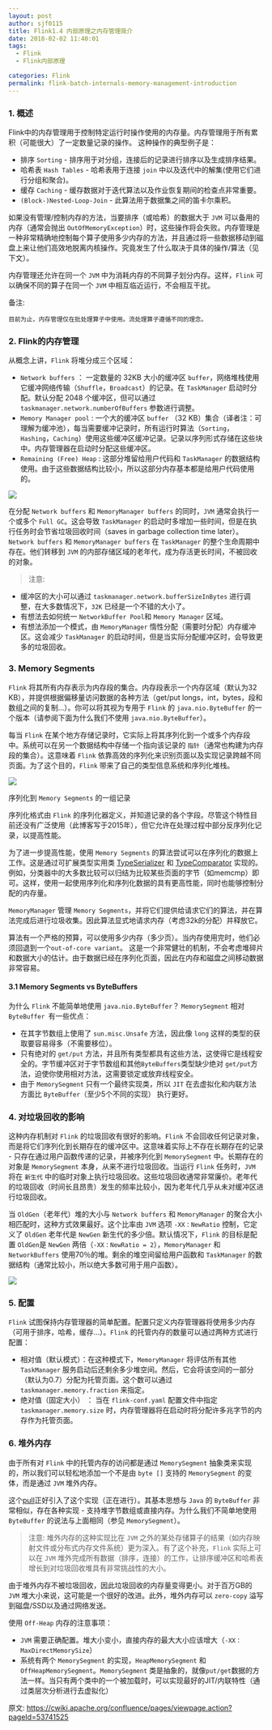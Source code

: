 ```yaml
---
layout: post
author: sjf0115
title: Flink1.4 内部原理之内存管理简介
date: 2018-02-02 11:40:01
tags:
  - Flink
  - Flink内部原理

categories: Flink
permalink: flink-batch-internals-memory-management-introduction
---
```


### 1. 概述

Flink中的内存管理用于控制特定运行时操作使用的内存量。内存管理用于所有累积（可能很大）了一定数量记录的操作。
这种操作的典型例子是：
- 排序 `Sorting` - 排序用于对分组，连接后的记录进行排序以及生成排序结果。
- 哈希表 `Hash Tables` - 哈希表用于连接 `join` 中以及迭代中的解集(使用它们进行分组和聚合)。
- 缓存 `Caching` - 缓存数据对于迭代算法以及作业恢复期间的检查点非常重要。
- `(Block-)Nested-Loop-Join` - 此算法用于数据集之间的笛卡尔乘积。

如果没有管理/控制内存的方法，当要排序（或哈希）的数据大于 `JVM` 可以备用的内存（通常会抛出 `OutOfMemoryException`）时，这些操作将会失败。内存管理是一种非常精确地控制每个算子使用多少内存的方法，并且通过将一些数据移动到磁盘上来让他们高效地脱离内核操作。究竟发生了什么取决于具体的操作/算法（见下文）。

内存管理还允许在同一个 `JVM` 中为消耗内存的不同算子划分内存。这样，`Flink` 可以确保不同的算子在同一个 `JVM` 中相互临近运行，不会相互干扰。

备注:
```
目前为止，内存管理仅在批处理算子中使用。流处理算子遵循不同的理念。
```

### 2. Flink的内存管理

从概念上讲，`Flink` 将堆分成三个区域：
- `Network buffers` ： 一定数量的 32KB 大小的缓冲区 `buffer`，网络堆栈使用它缓冲网络传输（`Shuffle`，`Broadcast`）的记录。在 `TaskManager` 启动时分配。默认分配 2048 个缓冲区，但可以通过 `taskmanager.network.numberOfBuffers` 参数进行调整。
- `Memory Manager pool` : 一个大的缓冲区 `buffer` （32 KB）集合（译者注：可理解为缓冲池），每当需要缓冲记录时，所有运行时算法（`Sorting`，`Hashing`，`Caching`）使用这些缓冲区缓冲记录。记录以序列形式存储在这些块中。内存管理器在启动时分配这些缓冲区。
- `Remaining (Free) Heap` : 这部分堆留给用户代码和 `TaskManager` 的数据结构使用。由于这些数据结构比较小，所以这部分内存基本都是给用户代码使用的。

![](https://github.com/sjf0115/PubLearnNotes/blob/master/image/Flink/flink-batch-internals-memory-management-1.png?raw=true)

在分配 `Network buffers` 和 `MemoryManager buffers` 的同时，`JVM` 通常会执行一个或多个 `Full GC`。这会导致 `TaskManager` 的启动时多增加一些时间，但是在执行任务时会节省垃圾回收时间（saves in garbage collection time later）。`Network buffers` 和 `MemoryManager buffers` 在 `TaskManager` 的整个生命周期中存在。他们转移到 `JVM` 的内部存储区域的老年代，成为存活更长时间，不被回收的对象。

> 注意:
- 缓冲区的大小可以通过 `taskmanager.network.bufferSizeInBytes` 进行调整，在大多数情况下，`32K` 已经是一个不错的大小了。
- 有想法去如何统一 `NetworkBuffer Pool`和 `Memory Manager` 区域。
- 有想法添加一个模式，由 `MemoryManager` 惰性分配（需要时分配）内存缓冲区。这会减少 `TaskManager` 的启动时间，但是当实际分配缓冲区时，会导致更多的垃圾回收。

### 3. Memory Segments

`Flink` 将其所有内存表示为内存段的集合。内存段表示一个内存区域（默认为32 KB），并提供根据偏移量访问数据的各种方法（get/put longs，int，bytes，段和数组之间的复制...）。你可以将其视为专用于 `Flink` 的 `java.nio.ByteBuffer` 的一个版本（请参阅下面为什么我们不使用 `java.nio.ByteBuffer`）。

每当 `Flink` 在某个地方存储记录时，它实际上将其序列化到一个或多个内存段中。系统可以在另一个数据结构中存储一个指向该记录的 `指针`（通常也构建为内存段的集合）。这意味着 `Flink` 依靠高效的序列化来识别页面以及实现记录跨越不同页面。为了这个目的，`Flink` 带来了自己的类型信息系统和序列化堆栈。

![](https://github.com/sjf0115/PubLearnNotes/blob/master/image/Flink/flink-batch-internals-memory-management-2.png?raw=true)

序列化到 `Memory Segments` 的一组记录

序列化格式由 `Flink` 的序列化器定义，并知道记录的各个字段。尽管这个特性目前还没有广泛使用（此博客写于2015年），但它允许在处理过程中部分反序列化记录，以提高性能。

为了进一步提高性能，使用 `Memory Segments` 的算法尝试可以在序列化的数据上工作。这是通过可扩展类型实用类 [TypeSerializer](https://github.com/apache/flink/blob/master/flink-core/src/main/java/org/apache/flink/api/common/typeutils/TypeSerializer.java) 和 [TypeComparator](https://github.com/apache/flink/blob/master/flink-core/src/main/java/org/apache/flink/api/common/typeutils/TypeComparator.java) 实现的。例如，分类器中的大多数比较可以归结为比较某些页面的字节（如memcmp）即可。这样，使用一起使用序列化和序列化数据的具有更高性能，同时也能够控制分配的内存量。

`MemoryManager` 管理 `Memory Segments`，并将它们提供给请求它们的算法，并在算法完成后进行垃圾收集。因此算法显式地请求内存（考虑32k的分配）并释放它。

算法有一个严格的预算，可以使用多少内存（多少页）。当内存使用完时，他们必须回退到一个`out-of-core variant`。 这是一个非常健壮的机制，不会考虑堆碎片和数据大小的估计。由于数据已经在序列化页面，因此在内存和磁盘之间移动数据非常容易。

#### 3.1 Memory Segments vs ByteBuffers

为什么 `Flink` 不能简单地使用 `java.nio.ByteBuffer`？ `MemorySegment` 相对 `ByteBuffer `有一些优点：
- 在其字节数组上使用了 `sun.misc.Unsafe` 方法，因此像 `long` 这样的类型的获取要容易得多（不需要移位）。
- 只有绝对的 `get/put` 方法，并且所有类型都具有这些方法，这使得它是线程安全的。字节缓冲区对于字节数组和其他`ByteBuffers`类型缺少绝对 `get/put`方法，迫使你使用相对方法，这需要锁定或放弃线程安全。
- 由于 `MemorySegment` 只有一个最终实现类，所以 `JIT` 在去虚拟化和内联方法方面比 `ByteBuffer`（至少5个不同的实现） 执行更好。

### 4. 对垃圾回收的影响

这种内存机制对 `Flink` 的垃圾回收有很好的影响。`Flink` 不会回收任何记录对象，而是将它们序列化到长期存在的缓冲区中。这意味着实际上不存在长期存在的记录 - 只存在通过用户函数传递的记录，并被序列化到 `MemorySegment` 中。长期存在的对象是 `MemorySegment` 本身，从来不进行垃圾回收。当运行 `Flink` 任务时，`JVM` 将在 `新生代` 中的临时对象上执行垃圾回收。这些垃圾回收通常非常廉价。老年代的垃圾回收（时间长且昂贵）发生的频率比较小，因为老年代几乎从未对缓冲区进行垃圾回收。

当 `OldGen`（老年代）堆的大小与 `Network buffers` 和 `MemoryManager` 的聚合大小相匹配时，这种方式效果最好。这个比率由 `JVM` 选项 `-XX：NewRatio` 控制，它定义了 `OldGen` 老年代是 `NewGen` 新生代的多少倍。默认情况下，`Flink` 的目标是配置 `OldGen`是 `NewGen` 两倍（`-XX：NewRatio = 2`），`MemoryManager` 和 `NetworkBuffers` 使用70％的堆。剩余的堆空间留给用户函数和 `TaskManager` 的数据结构（通常比较小，所以绝大多数可用于用户函数）。

![](https://github.com/sjf0115/PubLearnNotes/blob/master/image/Flink/flink-batch-internals-memory-management-3.png?raw=true)

### 5. 配置

`Flink` 试图保持内存管理器的简单配置。配置只定义内存管理器将使用多少内存（可用于排序，哈希，缓存...）。`Flink` 的托管内存的数量可以通过两种方式进行配置：
- 相对值（默认模式）：在这种模式下，`MemoryManager` 将评估所有其他 `TaskManager` 服务启动后还剩余多少堆空间。然后，它会将该空间的一部分（默认为0.7）分配为托管页面。这个数可以通过 `taskmanager.memory.fraction` 来指定。
- 绝对值（固定大小） ： 当在 `flink-conf.yaml` 配置文件中指定 `taskmanager.memory.size` 时，内存管理器将在启动时将分配许多兆字节的内存作为托管页面。

### 6. 堆外内存

由于所有对 `Flink` 中的托管内存的访问都是通过 `MemorySegment` 抽象类来实现的，所以我们可以轻松地添加一个不是由 `byte []` 支持的 `MemorySegment` 的变体，而是通过 `JVM` 堆外内存。

这个[pull](https://github.com/apache/flink/pull/290)正好引入了这个实现（正在进行）。其基本思想与 `Java` 的 `ByteBuffer` 非常相似，存在各种实现 - 支持堆字节数组或直接内存。为什么我们不简单地使用 `ByteBuffer` 的说法与上面相同（参见 `MemorySegment`）。

> 注意:
堆外内存的这种实现比在 `JVM` 之外的某处存储算子的结果（如内存映射文件或分布式内存文件系统）更为深入。有了这个补充，`Flink` 实际上可以在 `JVM` 堆外完成所有数据（排序，连接）的工作，让排序缓冲区和哈希表增长到对垃圾回收堆具有非常挑战性的大小。

由于堆外内存不被垃圾回收，因此垃圾回收的内存量变得更小。对于百万GB的 `JVM` 堆大小来说，这可能是一个很好的改进。此外，堆外内存可以 `zero-copy` 溢写到磁盘/SSD以及通过网络发送。

使用 `Off-Heap` 内存的注意事项：
- `JVM` 需要正确配置。堆大小变小，直接内存的最大大小应该增大（`-XX：MaxDirectMemorySize`）
- 系统有两个 `MemorySegment` 的实现，`HeapMemorySegment` 和 `OffHeapMemorySegment`。`MemorySegment` 类是抽象的，就像`put/get`数据的方法一样。当只有两个类中的一个被加载时，可以实现最好的JIT/内联特性（通过类层次分析进行去虚拟化）

原文: https://cwiki.apache.org/confluence/pages/viewpage.action?pageId=53741525
